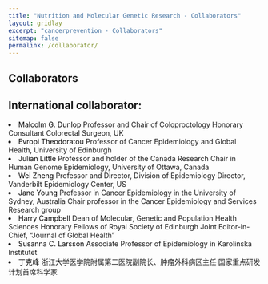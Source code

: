 ```yaml
---
title: "Nutrition and Molecular Genetic Research - Collaborators"
layout: gridlay
excerpt: "cancerprevention - Collaborators"
sitemap: false
permalink: /collaborator/
---
```


## Collaborators

## **International collaborator:**

  <li> <font color="black">Malcolm G. Dunlop</font> 
  Professor and Chair of Coloproctology 
  Honorary Consultant Colorectal Surgeon, UK</li>
  <li> <font color="black">Evropi Theodoratou</font> 
  Professor of Cancer Epidemiology and Global Health, University of Edinburgh</li>
  <li> <font color="black">Julian Little</font>  
  Professor and holder of the Canada Research Chair in Human Genome Epidemiology, University of Ottawa, Canada</li>
  <li> <font color="black">Wei Zheng</font> 
  Professor and Director, Division of Epidemiology 
  Director, Vanderbilt Epidemiology Center, US</li>
  <li> <font color="black">Jane Young</font> 
  Professor in Cancer Epidemiology in the University of Sydney, Australia
  Chair professor in the Cancer Epidemiology and Services Research group</li>
  <li> <font color="black">Harry Campbell</font> 
  Dean of Molecular, Genetic and Population Health Sciences Honorary Fellows of Royal Society of Edinburgh 
  Joint Editor-in-Chief, “Journal of Global Health”</li>
  <li> <font color="black">Susanna C. Larsson</font> 
  Associate Professor of Epidemiology in Karolinska Institutet</li>
  <li> <font color="black">丁克峰</font>  
  浙江大学医学院附属第二医院副院长、肿瘤外科病区主任
  国家重点研发计划首席科学家</li>
